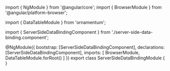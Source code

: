 import { NgModule } from '@angular/core';
import { BrowserModule } from '@angular/platform-browser';
  
import { DataTableModule } from 'ornamentum';
  
import { ServerSideDataBindingComponent } from './server-side-data-binding.component';

@NgModule({
 bootstrap: [ServerSideDataBindingComponent],
 declarations: [ServerSideDataBindingComponent],
 imports: [
    BrowserModule, 
    DataTableModule.forRoot()
  ]
})
export class ServerSideDataBindingModule {
}
